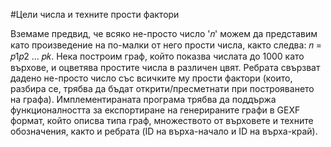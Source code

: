 #Цели числа и техните прости фактори

Вземаме предвид, че всяко не-простo число '𝑛' можем да представим като произведение на по-малки от него прости числа, както следва: 𝑛 = 𝑝1𝑝2 … 𝑝𝑘. Нека построим граф, който показва числата до 1000 като върхове, и оцветява простите числа в различен цвят. Ребрата свързват дадено не-просто число със всичките му прости фактори (които, разбира се, трябва да бъдат открити/пресметнати при построяването на графа). Имплементираната програма трябва да поддържа функционалността за експортиране на 
генерираните графи в GEXF формат, който описва типа граф, множеството от върховете и 
техните обозначения, както и ребрата (ID на върха-начало и ID на върха-край).
